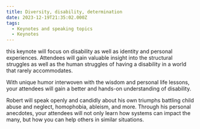```yaml
---
title: Diversity, disability, determination
date: 2023-12-19T21:35:02.000Z
tags:
  - Keynotes and speaking topics
  - Keynotes
---
```


this keynote will focus on disability as well as identity and personal experiences. Attendees will gain valuable insight into the structural struggles as well as the human struggles of having a disability in a world that rarely accommodates.

With unique humor interwoven with the wisdom and personal life lessons, your attendees will gain a better and hands-on understanding of disability.

Robert will speak openly and candidly about his own triumphs battling child abuse and neglect, homophobia, ableism, and more. Through his personal anecdotes, your attendees will not only learn how systems can impact the many, but how you can help others in similar situations.

